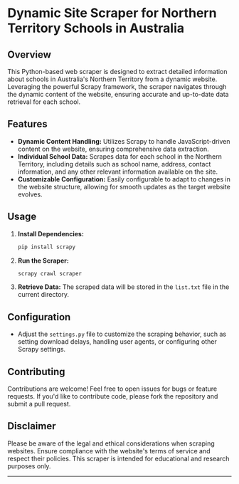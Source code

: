

# Dynamic Site Scraper for Northern Territory Schools in Australia

## Overview

This Python-based web scraper is designed to extract detailed information about schools in Australia's Northern Territory from a dynamic website. Leveraging the powerful Scrapy framework, the scraper navigates through the dynamic content of the website, ensuring accurate and up-to-date data retrieval for each school.

## Features

- **Dynamic Content Handling:** Utilizes Scrapy to handle JavaScript-driven content on the website, ensuring comprehensive data extraction.
- **Individual School Data:** Scrapes data for each school in the Northern Territory, including details such as school name, address, contact information, and any other relevant information available on the site.
- **Customizable Configuration:** Easily configurable to adapt to changes in the website structure, allowing for smooth updates as the target website evolves.

## Usage

1. **Install Dependencies:**
    ```bash
    pip install scrapy
    ```

2. **Run the Scraper:**
    ```bash
    scrapy crawl scraper
    ```

3. **Retrieve Data:**
    The scraped data will be stored in the `list.txt` file in the current directory.

## Configuration

- Adjust the `settings.py` file to customize the scraping behavior, such as setting download delays, handling user agents, or configuring other Scrapy settings.

## Contributing

Contributions are welcome! Feel free to open issues for bugs or feature requests. If you'd like to contribute code, please fork the repository and submit a pull request.

## Disclaimer

Please be aware of the legal and ethical considerations when scraping websites. Ensure compliance with the website's terms of service and respect their policies. This scraper is intended for educational and research purposes only.

---

